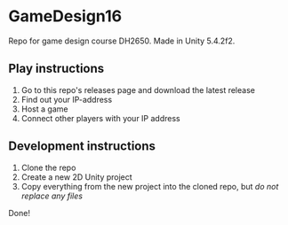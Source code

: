 # GameDesign16
Repo for game design course DH2650. Made in Unity 5.4.2f2.

## Play instructions
1. Go to this repo's releases page and download the latest release
2. Find out your IP-address
3. Host a game
4. Connect other players with your IP address

## Development instructions
1. Clone the repo
2. Create a new 2D Unity project
3. Copy everything from the new project into the cloned repo, but *do not replace any files*

Done!
